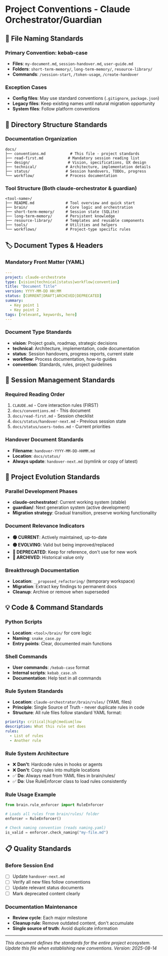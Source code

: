# Project Conventions - Claude Orchestrator/Guardian

## 📝 File Naming Standards

### Primary Convention: kebab-case
- **Files**: `my-document.md`, `session-handover.md`, `user-guide.md`
- **Folders**: `short-term-memory/`, `long-term-memory/`, `resource-library/`
- **Commands**: `/session-start`, `/token-usage`, `/create-handover`

### Exception Cases
- **Config files**: May use standard conventions (`.gitignore`, `package.json`)
- **Legacy files**: Keep existing names until natural migration opportunity
- **System files**: Follow platform conventions

## 📁 Directory Structure Standards

### Documentation Organization
```
docs/
├── conventions.md           # This file - project standards
├── read-first.md           # Mandatory session reading list
├── design/                 # Vision, specifications, UX design
├── technical/             # Architecture, implementation details
├── status/                # Session handovers, TODOs, progress
└── workflow/              # Process documentation
```

### Tool Structure (Both claude-orchestrator & guardian)
```
<tool-name>/
├── README.md              # Tool overview and quick start
├── brain/                 # Core logic and orchestration
├── short-term-memory/     # Session state (SQLite)
├── long-term-memory/      # Persistent knowledge
├── resource-library/      # Templates and reusable components
├── tools/                 # Utilities and helpers
└── workflows/             # Project-type specific rules
```

## 🏷️ Document Types & Headers

### Mandatory Front Matter (YAML)
```yaml
---
project: claude-orchestrate
type: [vision|technical|status|workflow|convention]
title: "Document Title"
version: YYYY-MM-DD HH:MM
status: [CURRENT|DRAFT|ARCHIVED|DEPRECATED]
summary:
  - Key point 1
  - Key point 2
tags: [relevant, keywords, here]
---
```

### Document Type Standards
- **vision**: Project goals, roadmap, strategic decisions
- **technical**: Architecture, implementation, code documentation
- **status**: Session handovers, progress reports, current state
- **workflow**: Process documentation, how-to guides
- **convention**: Standards, rules, project guidelines

## 🔄 Session Management Standards

### Required Reading Order
1. `CLAUDE.md` - Core interaction rules (FIRST)
2. `docs/conventions.md` - This document
3. `docs/read-first.md` - Session checklist
4. `docs/status/handover-next.md` - Previous session state
5. `docs/status/users-todos.md` - Current priorities

### Handover Document Standards
- **Filename**: `handover-YYYY-MM-DD-HHMM.md`
- **Location**: `docs/status/`
- **Always update**: `handover-next.md` (symlink or copy of latest)

## 🚀 Project Evolution Standards

### Parallel Development Phases
- **claude-orchestrator/**: Current working system (stable)
- **guardian/**: Next generation system (active development)
- **Migration strategy**: Gradual transition, preserve working functionality

### Document Relevance Indicators
- **🟢 CURRENT**: Actively maintained, up-to-date
- **🟡 EVOLVING**: Valid but being improved/replaced
- **🔴 DEPRECATED**: Keep for reference, don't use for new work
- **📁 ARCHIVED**: Historical value only

### Breakthrough Documentation
- **Location**: `__proposed_refactoring/` (temporary workspace)
- **Migration**: Extract key findings to permanent docs
- **Cleanup**: Archive or remove when superseded

## 💡 Code & Command Standards

### Python Scripts
- **Location**: `<tool>/brain/` for core logic
- **Naming**: `snake_case.py`
- **Entry points**: Clear, documented main functions

### Shell Commands
- **User commands**: `/kebab-case` format
- **Internal scripts**: `kebab_case.sh`
- **Documentation**: Help text in all commands

### Rule System Standards
- **Location**: `claude-orchestrator/brain/rules/` (YAML files)
- **Principle**: Single Source of Truth - never duplicate rules in code
- **Structure**: All rule files follow standard YAML format:
```yaml
priority: critical|high|medium|low
description: What this rule set does
rules:
  - List of rules
  - Another rule
```

### Rule System Architecture
- ❌ **Don't**: Hardcode rules in hooks or agents
- ❌ **Don't**: Copy rules into multiple locations
- ✅ **Do**: Always read from YAML files in brain/rules/
- ✅ **Do**: Use RuleEnforcer class to load rules consistently

### Rule Usage Example
```python
from brain.rule_enforcer import RuleEnforcer

# Loads all rules from brain/rules/ folder
enforcer = RuleEnforcer()

# Check naming convention (reads naming.yaml)
is_valid = enforcer.check_naming("my-file.md")
```

## 📋 Quality Standards

### Before Session End
- [ ] Update `handover-next.md`
- [ ] Verify all new files follow conventions
- [ ] Update relevant status documents
- [ ] Mark deprecated content clearly

### Documentation Maintenance
- **Review cycle**: Each major milestone
- **Cleanup rule**: Remove outdated content, don't accumulate
- **Single source of truth**: Avoid duplicate information

---
*This document defines the standards for the entire project ecosystem.*
*Update this file when establishing new conventions.*
*Version: 2025-08-14*